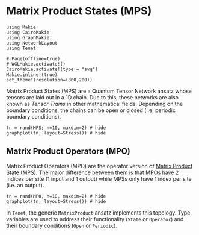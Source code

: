 # Matrix Product States (MPS)

```@setup viz
using Makie
using CairoMakie
using GraphMakie
using NetworkLayout
using Tenet

# Page(offline=true)
# WGLMakie.activate!()
CairoMakie.activate!(type = "svg")
Makie.inline!(true)
set_theme!(resolution=(800,200))
```

Matrix Product States (MPS) are a Quantum Tensor Network ansatz whose tensors are laid out in a 1D chain.
Due to this, these networks are also known as _Tensor Trains_ in other mathematical fields.
Depending on the boundary conditions, the chains can be open or closed (i.e. periodic boundary conditions).

```@example viz
tn = rand(MPS; n=10, maxdim=2) # hide
graphplot(tn; layout=Stress()) # hide
```

## Matrix Product Operators (MPO)

Matrix Product Operators (MPO) are the operator version of [Matrix Product State (MPS)](#matrix-product-states-mps).
The major difference between them is that MPOs have 2 indices per site (1 input and 1 output) while MPSs only have 1 index per site (i.e. an output).

```@example viz
tn = rand(MPO, n=10, maxdim=2) # hide
graphplot(tn; layout=Stress()) # hide
```

In `Tenet`, the generic `MatrixProduct` ansatz implements this topology. Type variables are used to address their functionality (`State` or `Operator`) and their boundary conditions (`Open` or `Periodic`).
